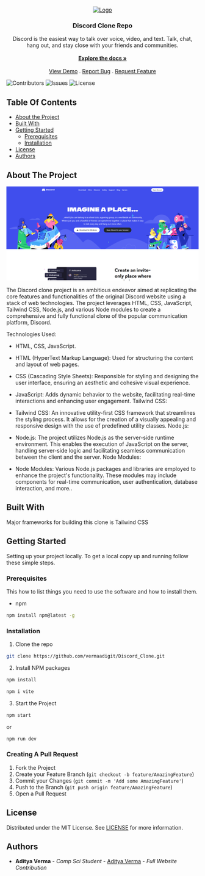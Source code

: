 <br/>
<p align="center">
  <a href="https://github.com/vermaadigit/Discord_Clone">
    <img src="https://www.svgrepo.com/show/353655/discord-icon.svg" alt="Logo" width="80" height="80">
  </a>

  <h3 align="center">Discord Clone Repo</h3>

  <p align="center">
    Discord is the easiest way to talk over voice, video, and text. Talk, chat, hang out, and stay close with your friends and communities.
    <br/>
    <br/>
    <a href="https://github.com/vermaadigit/Discord_Clone"><strong>Explore the docs »</strong></a>
    <br/>
    <br/>
    <a href="https://github.com/vermaadigit/Discord_Clone">View Demo</a>
    .
    <a href="https://github.com/vermaadigit/Discord_Clone/issues">Report Bug</a>
    .
    <a href="https://github.com/vermaadigit/Discord_Clone/issues">Request Feature</a>
  </p>
</p>

![Contributors](https://img.shields.io/github/contributors/vermaadigit/Discord_Clone?color=dark-green) ![Issues](https://img.shields.io/github/issues/vermaadigit/Discord_Clone) ![License](https://img.shields.io/github/license/vermaadigit/Discord_Clone) 

## Table Of Contents

* [About the Project](#about-the-project)
* [Built With](#built-with)
* [Getting Started](#getting-started)
  * [Prerequisites](#prerequisites)
  * [Installation](#installation)
* [License](#license)
* [Authors](#authors)
  
## About The Project

![Screen Shot](https://github.com/vermaadigit/Discord_Clone/blob/main/Discord%20png.png)

The Discord clone project is an ambitious endeavor aimed at replicating the core features and functionalities of the original Discord website using a stack of web technologies. The project leverages HTML, CSS, JavaScript, Tailwind CSS, Node.js, and various Node modules to create a comprehensive and fully functional clone of the popular communication platform, Discord.

Technologies Used:

- HTML, CSS, JavaScript.

- HTML (HyperText Markup Language): Used for structuring the content and layout of web pages.
- CSS (Cascading Style Sheets): Responsible for styling and designing the user interface, ensuring an aesthetic and cohesive visual experience.
- JavaScript: Adds dynamic behavior to the website, facilitating real-time interactions and enhancing user engagement.
Tailwind CSS:

- Tailwind CSS: An innovative utility-first CSS framework that streamlines the styling process. It allows for the creation of a visually appealing and responsive design with the use of predefined utility classes.
Node.js:

- Node.js: The project utilizes Node.js as the server-side runtime environment. This enables the execution of JavaScript on the server, handling server-side logic and facilitating seamless communication between the client and the server.
Node Modules:

- Node Modules: Various Node.js packages and libraries are employed to enhance the project's functionality. These modules may include components for real-time communication, user authentication, database interaction, and more..

## Built With

Major frameworks for building this clone is Tailwind CSS


## Getting Started

Setting up your project locally.
To get a local copy up and running follow these simple  steps.

### Prerequisites

This how to list things you need to use the software and how to install them.

* npm

```sh
npm install npm@latest -g
```

### Installation



1. Clone the repo

```sh
git clone https://github.com/vermaadigit/Discord_Clone.git
```

2. Install NPM packages

```sh
npm install
```
```sh
npm i vite
```
3. Start the Project

```sh
npm start
```
or

```sh
npm run dev
````


### Creating A Pull Request

1. Fork the Project
2. Create your Feature Branch (`git checkout -b feature/AmazingFeature`)
3. Commit your Changes (`git commit -m 'Add some AmazingFeature'`)
4. Push to the Branch (`git push origin feature/AmazingFeature`)
5. Open a Pull Request

## License

Distributed under the MIT License. See [LICENSE](https://github.com/vermaadigit/Discord_Clone/blob/main/LICENSE.md) for more information.

## Authors

* **Aditya Verma** - *Comp Sci Student* - [Aditya Verma](https://github.com/vermaadigit) - *Full Website Contribution*


